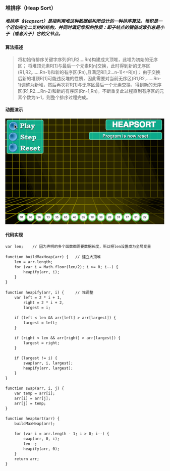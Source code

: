 
### 堆排序（Heap Sort）

##### 堆排序（Heapsort）是指利用堆这种数据结构所设计的一种排序算法。堆积是一个近似完全二叉树的结构，并同时满足堆积的性质：即子结点的键值或索引总是小于（或者大于）它的父节点。

#### 算法描述

>将初始待排序关键字序列(R1,R2….Rn)构建成大顶堆，此堆为初始的无序区；
>将堆顶元素R[1]与最后一个元素R[n]交换，此时得到新的无序区(R1,R2,……Rn-1)和新的有序区(Rn),且满足R[1,2…n-1]<=R[n]；
>由于交换后新的堆顶R[1]可能违反堆的性质，因此需要对当前无序区(R1,R2,……Rn-1)调整为新堆，然后再次将R[1]与无序区最后一个元素交换，得到新的无序区(R1,R2….Rn-2)和新的有序区(Rn-1,Rn)。不断重复此过程直到有序区的元素个数为n-1，则整个排序过程完成。

#### 动图演示

![heap](./heap.gif "堆排序")

#### 代码实现

    var len;    // 因为声明的多个函数都需要数据长度，所以把len设置成为全局变量
 
    function buildMaxHeap(arr) {   // 建立大顶堆
        len = arr.length;
        for (var i = Math.floor(len/2); i >= 0; i--) {
            heapify(arr, i);
        }
    }
    
    function heapify(arr, i) {     // 堆调整
        var left = 2 * i + 1,
            right = 2 * i + 2,
            largest = i;
    
        if (left < len && arr[left] > arr[largest]) {
            largest = left;
        }
    
        if (right < len && arr[right] > arr[largest]) {
            largest = right;
        }
    
        if (largest != i) {
            swap(arr, i, largest);
            heapify(arr, largest);
        }
    }
    
    function swap(arr, i, j) {
        var temp = arr[i];
        arr[i] = arr[j];
        arr[j] = temp;
    }
    
    function heapSort(arr) {
        buildMaxHeap(arr);
    
        for (var i = arr.length - 1; i > 0; i--) {
            swap(arr, 0, i);
            len--;
            heapify(arr, 0);
        }
        return arr;
    }